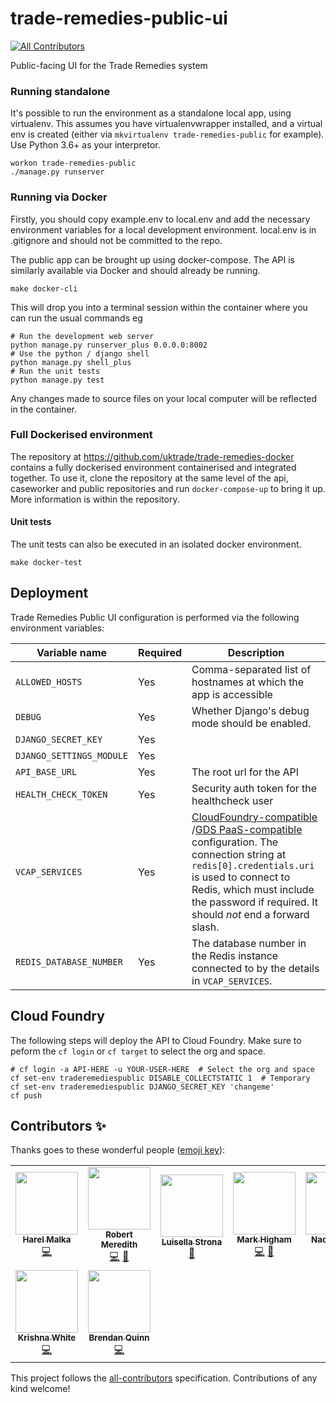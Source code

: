 # trade-remedies-public-ui
<!-- ALL-CONTRIBUTORS-BADGE:START - Do not remove or modify this section -->
[![All Contributors](https://img.shields.io/badge/all_contributors-9-orange.svg?style=flat-square)](#contributors-)
<!-- ALL-CONTRIBUTORS-BADGE:END -->
Public-facing UI for the Trade Remedies system


### Running standalone

It's possible to run the environment as a standalone local app, using virtualenv.
This assumes you have virtualenvwrapper installed, and a virtual env is created (either
via `mkvirtualenv trade-remedies-public` for example).
Use Python 3.6+ as your interpretor.

```
workon trade-remedies-public
./manage.py runserver
```

### Running via Docker

Firstly, you should copy example.env to local.env and add the necessary
environment variables for a local development environment.  local.env is in
.gitignore and should not be committed to the repo.

The public app can be brought up using docker-compose.  The API is similarly
available via Docker and should already be running.

```
make docker-cli
```

This will drop you into a terminal session within the container where you can
run the usual commands eg

```
# Run the development web server
python manage.py runserver_plus 0.0.0.0:8002
# Use the python / django shell
python manage.py shell_plus
# Run the unit tests
python manage.py test
```

Any changes made to source files on your local computer will be reflected in
the container.

### Full Dockerised environment

The repository at https://github.com/uktrade/trade-remedies-docker contains
a fully dockerised environment containerised and integrated together.
To use it, clone the repository at the same level of the api, caseworker and public
repositories and run `docker-compose-up` to bring it up.
More information is within the repository.

#### Unit tests
The unit tests can also be executed in an isolated docker environment.

```
make docker-test
```

## Deployment

Trade Remedies Public UI configuration is performed via the following environment variables:


| Variable name | Required | Description |
| ------------- | ------------- | ------------- |
| `ALLOWED_HOSTS` | Yes | Comma-separated list of hostnames at which the app is accessible |
| `DEBUG`  | Yes | Whether Django's debug mode should be enabled. |
| `DJANGO_SECRET_KEY` | Yes | |
| `DJANGO_SETTINGS_MODULE`  | Yes | |
| `API_BASE_URL`  | Yes | The root url for the API |
| `HEALTH_CHECK_TOKEN` | Yes |  Security auth token for the healthcheck user |
| `VCAP_SERVICES` | Yes | [CloudFoundry-compatible ](https://docs.run.pivotal.io/devguide/deploy-apps/environment-variable.html#VCAP-SERVICES)/[GDS PaaS-compatible](https://docs.cloud.service.gov.uk/deploying_apps.html#system-provided-environment-variables) configuration. The connection string at `redis[0].credentials.uri` is used to connect to Redis, which must include the password if required. It should _not_ end a forward slash. |
| `REDIS_DATABASE_NUMBER` | Yes | The database number in the Redis instance connected to by the details in `VCAP_SERVICES`. |


## Cloud Foundry

The following steps will deploy the API to Cloud Foundry.
Make sure to peform the `cf login` or `cf target` to select the org and space.

```
# cf login -a API-HERE -u YOUR-USER-HERE  # Select the org and space
cf set-env traderemediespublic DISABLE_COLLECTSTATIC 1  # Temporary
cf set-env traderemediespublic DJANGO_SECRET_KEY 'changeme'
cf push
```

## Contributors ✨

Thanks goes to these wonderful people ([emoji key](https://allcontributors.org/docs/en/emoji-key)):

<!-- ALL-CONTRIBUTORS-LIST:START - Do not remove or modify this section -->
<!-- prettier-ignore-start -->
<!-- markdownlint-disable -->
<table>
  <tr>
    <td align="center"><a href="http://www.harelmalka.com/"><img src="https://avatars3.githubusercontent.com/u/985978?v=4?s=100" width="100px;" alt=""/><br /><sub><b>Harel Malka</b></sub></a><br /><a href="https://github.com/uktrade/trade-remedies-public/commits?author=harel" title="Code">💻</a></td>
    <td align="center"><a href="https://github.com/bobmeredith"><img src="https://avatars2.githubusercontent.com/u/11422209?v=4?s=100" width="100px;" alt=""/><br /><sub><b>Robert Meredith</b></sub></a><br /><a href="https://github.com/uktrade/trade-remedies-public/commits?author=bobmeredith" title="Code">💻</a> <a href="#design-bobmeredith" title="Design">🎨</a></td>
    <td align="center"><a href="https://github.com/Luisella21"><img src="https://avatars1.githubusercontent.com/u/36708790?v=4?s=100" width="100px;" alt=""/><br /><sub><b>Luisella Strona</b></sub></a><br /><a href="https://github.com/uktrade/trade-remedies-public/pulls?q=is%3Apr+reviewed-by%3ALuisella21" title="Reviewed Pull Requests">👀</a></td>
    <td align="center"><a href="https://github.com/markhigham"><img src="https://avatars1.githubusercontent.com/u/2064710?v=4?s=100" width="100px;" alt=""/><br /><sub><b>Mark Higham</b></sub></a><br /><a href="https://github.com/uktrade/trade-remedies-public/commits?author=markhigham" title="Code">💻</a> <a href="https://github.com/uktrade/trade-remedies-public/commits?author=markhigham" title="Documentation">📖</a></td>
    <td align="center"><a href="https://github.com/nao360"><img src="https://avatars3.githubusercontent.com/u/6898065?v=4?s=100" width="100px;" alt=""/><br /><sub><b>Nao Yoshino</b></sub></a><br /><a href="https://github.com/uktrade/trade-remedies-public/commits?author=nao360" title="Code">💻</a></td>
    <td align="center"><a href="https://github.com/ulcooney"><img src="https://avatars0.githubusercontent.com/u/1695475?v=4?s=100" width="100px;" alt=""/><br /><sub><b>Paul Cooney</b></sub></a><br /><a href="https://github.com/uktrade/trade-remedies-public/commits?author=ulcooney" title="Code">💻</a></td>
    <td align="center"><a href="http://charemza.name/"><img src="https://avatars1.githubusercontent.com/u/13877?v=4?s=100" width="100px;" alt=""/><br /><sub><b>Michal Charemza</b></sub></a><br /><a href="https://github.com/uktrade/trade-remedies-public/commits?author=michalc" title="Code">💻</a> <a href="https://github.com/uktrade/trade-remedies-public/pulls?q=is%3Apr+reviewed-by%3Amichalc" title="Reviewed Pull Requests">👀</a></td>
  </tr>
  <tr>
    <td align="center"><a href="https://github.com/krishnawhite"><img src="https://avatars1.githubusercontent.com/u/5566533?v=4?s=100" width="100px;" alt=""/><br /><sub><b>Krishna White</b></sub></a><br /><a href="https://github.com/uktrade/trade-remedies-public/commits?author=krishnawhite" title="Code">💻</a></td>
    <td align="center"><a href="http://blog.clueful.com.au/"><img src="https://avatars0.githubusercontent.com/u/309976?v=4?s=100" width="100px;" alt=""/><br /><sub><b>Brendan Quinn</b></sub></a><br /><a href="https://github.com/uktrade/trade-remedies-public/commits?author=bquinn" title="Code">💻</a></td>
  </tr>
</table>

<!-- markdownlint-restore -->
<!-- prettier-ignore-end -->
<!-- ALL-CONTRIBUTORS-LIST:END -->

This project follows the [all-contributors](https://github.com/all-contributors/all-contributors) specification. Contributions of any kind welcome!